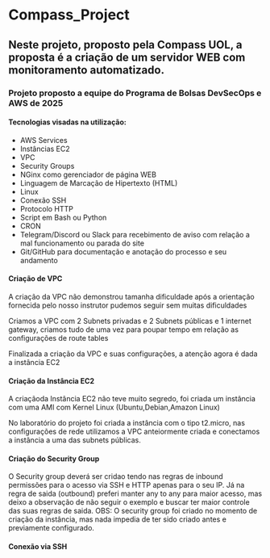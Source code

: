 # Compass_Project
## Neste projeto, proposto pela Compass UOL, a proposta é a criação de um servidor WEB com monitoramento automatizado.
### Projeto proposto a equipe do Programa de Bolsas DevSecOps e AWS de 2025

#### Tecnologias visadas na utilização:
 - AWS Services
 - Instâncias EC2
 - VPC
 - Security Groups
 - NGinx como gerenciador de página WEB
 - Linguagem de Marcação de Hipertexto (HTML)
 - Linux
 - Conexão SSH
 - Protocolo HTTP
 - Script em Bash ou Python
 - CRON
 - Telegram/Discord ou Slack para recebimento de aviso com
relação a mal funcionamento ou parada do site
 - Git/GitHub para documentação e anotação do processo e seu andamento

#### Criação de VPC 
A criação da VPC não demonstrou tamanha dificuldade após a orientação fornecida pelo nosso instrutor pudemos seguir sem muitas dificuldades

Criamos a VPC com 2 Subnets privadas e 2 Subnets públicas e 1 internet gateway, criamos tudo de uma vez para poupar tempo em relação as configurações de route tables

Finalizada a criação da VPC e suas configurações, a atenção agora é dada a instância EC2 

#### Criação da Instância EC2 
A criaçãoda Instância EC2 não teve muito segredo, foi criada um instância com uma AMI com Kernel Linux (Ubuntu,Debian,Amazon Linux)

No laboratório do projeto foi criada a instância com o tipo t2.micro, nas configurações de rede utilizamos a VPC anteiormente criada e conectamos a instância a uma das subnets públicas.

#### Criação do Security Group
O Security group deverá ser cridao tendo nas regras de inbound permissões para o acesso via SSH e HTTP apenas para o seu IP. Já na regra de saida (outbound) preferi manter any to any para maior acesso, mas deixo a observação de não seguir o exemplo e buscar ter maior controle das suas regras de saida. OBS: O security group foi criado no momento de criação da instância, mas nada impedia de ter sido criado antes e previamente configurado.

#### Conexão via SSH



